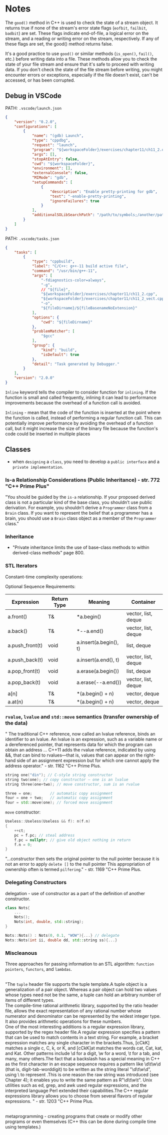 # Notes

The `good()` method in C++ is used to check the state of a stream object.
It returns true if none of the stream's error state flags (`eofbit`, `failbit`, `badbit`) are set. These flags indicate end-of-file, a logical error
on the stream, and a reading or writing error on the stream, respectively. If any of these flags are set, the good() method returns false.

It's a good practice to use `good()` or similar methods (`is_open()`, `fail()`, etc.) before writing data into a file.
These methods allow you to check the state of your file stream and ensure that it's safe to proceed with writing data.
If you don't check the state of the file stream before writing, you might encounter errors or exceptions, especially if the file doesn't exist, can't
be accessed, or has been corrupted.

## Debug in VSCode

PATH: `.vscode/launch.json`

```json
{
    "version": "0.2.0",
    "configurations": [
        {
            "name": "(gdb) Launch",
            "type": "cppdbg",
            "request": "launch",
            "program": "${workspaceFolder}/exercises/chapter11/ch11_2.out",
            "args": [],
            "stopAtEntry": false,
            "cwd": "${workspaceFolder}",
            "environment": [],
            "externalConsole": false,
            "MIMode": "gdb",
            "setupCommands": [
                {
                    "description": "Enable pretty-printing for gdb",
                    "text": "-enable-pretty-printing",
                    "ignoreFailures": true
                }
            ],
            "additionalSOLibSearchPath": "/path/to/symbols;/another/path/to/symbols"
        }
    ]
}
```

PATH: `.vscode/tasks.json`

```json
{
    "tasks": [
        {
            "type": "cppbuild",
            "label": "C/C++: g++-11 build active file",
            "command": "/usr/bin/g++-11",
            "args": [
                "-fdiagnostics-color=always",
                "-g",
                // "${file}",
                "${workspaceFolder}/exercises/chapter11/ch11_2.cpp",
                "${workspaceFolder}/exercises/chapter11/ch11_2_vect.cpp",
                "-o",
                "${fileDirname}/${fileBasenameNoExtension}"
            ],
            "options": {
                "cwd": "${fileDirname}"
            },
            "problemMatcher": [
                "$gcc"
            ],
            "group": {
                "kind": "build",
                "isDefault": true
            },
            "detail": "Task generated by Debugger."
        }
    ],
    "version": "2.0.0"
}
```

`Inline` keyword tells the compiler to consider function for `inlining`. If the function is small and called frequently, inlining it can lead to
performance improvements because the overhead of a function call is avoided.

`Inlining` - mean that the code of the function is inserted at the point where the function is called, instead of performing a regular function call.
This can potentially improve performance by avoiding the overhead of a function call, but it might increase the size of the binary file because the
function's code could be inserted in multiple places

## Classes

- when `designing` a `class`, you need to develop a `public interface` and a `private implementation`.

### Is-a Relationship Considerations (Public Inheritance) - str. 772 "C++ Prime Plus"

"You should be guided by the `is-a` relationship. If your proposed derived class is not a particular
kind of the base class, you shouldn’t use public derivation. For example, you
shouldn’t derive a `Programmer` class from a `Brain` class. If you want to represent the belief
that a programmer has a brain, you should use a `Brain` class object as a member of the
`Programmer` class."

### Inheritance

- "Private inheritance limits the use of base-class methods to within derived-class methods" page 800.

### STL Iterators

Constant-time complexity operations:

Optional Sequence Requirements:

|Expression| Return Type| Meaning| Container|
|---|---|---|---|
|a.front()| T&| *a.begin()| vector, list, deque|
|a.back()| T&| *--a.end()| vector, list, deque|
|a.push_front(t)| void| a.insert(a.begin(), t)| list, deque|
|a.push_back(t)| void| a.insert(a.end(), t)| vector, list, deque|
|a.pop_front(t)| void| a.erase(a.begin())| list, deque|
|a.pop_back(t)| void| a.erase(--a.end())| vector, list, deque|
|a[n]| T&| *(a.begin() + n)| vector, deque|
|a.at(n)| T&| *(a.begin() + n)| vector, deque|


### `rvalue`, `lvalue` and `std::move` semantics (transfer ownership of the data)

"
The traditional C++ reference, now called an lvalue reference, binds an identifier to an
lvalue.
An lvalue is an expression, such as a variable name or a dereferenced pointer, that
represents data for which the program can obtain an address
...
C++11 adds the rvalue reference, indicated by using &&, that
can bind to rvalues—that is, values that can appear on the right-hand side of an
assignment expression but for which one cannot apply the address operator." - str. 1162 "C++ Prime Plus.

```cpp
string one("din"); // C-style string constructor
string two(one); // copy constructor – one is an lvalue
string three(one+two); // move constructor, sum is an rvalue

three = one;        // automatic copy assignment 
four = one + two;   // automatic copy assignment 
four = std::move(one); // forced move assignment
```

`move` constructor:
```cpp
Useless::Useless(Useless && f): n(f.n)
{
    ++ct;
    pc = f.pc; // steal address
    f.pc = nullptr; // give old object nothing in return
    f.n = 0;
}
```

"...constructor then sets the original pointer to the null pointer
because it is not an error to apply `delete []` to the null pointer
This appropriation of ownership often is termed `pilfering`." - str. 1169 "C++ Prime Plus.

### Delegating Constructors

delegation - use of constructor as a part of the definition of another constructor.

```cpp
class Nots{
    ...
    Nots();
    Nots(int, double, std::string);
}

Nots::Nots() : Nots(0, 0.1, "WOW"){...} // delegate
Nots::Nots(int ii, double dd, std::string ss){...}
```

### Miscleanous

Three approaches for passing information to an STL algorithm:
`function pointers`, `functors`, and `lambdas`. </br> </br>

"The `tuple` header file supports the tuple template.A tuple object is a generalization
of a pair object. Whereas a pair object can hold two values whose types need not be the
same, a tuple can hold an arbitrary number of items of different types. </br>
The compile-time rational arithmetic library, supported by the ratio header file,
allows the exact representation of any rational number whose numerator and denominator
can be represented by the widest integer type. It also provides arithmetic operations
for these numbers.</br>
One of the most interesting additions is a regular expression library, supported by the
regex header file.A regular expression specifies a pattern that can be used to match contents
in a text string. For example, a bracket expression matches any single character in
the brackets.Thus, [cCkK] matches a single c, C, k, or K, and [cCkK]at matches the words
cat, Cat, kat, and Kat. Other patterns include \d for a digit, \w for a word, \t for a tab,
and many, many others.The fact that a backslash has a special meaning in C++ as the first
character in an escape sequence requires a pattern like \d\t\w\d (that is, digit-tab-worddigit)
to be written as the string literal "\\d\\t\\w\\d", using \\ to represent \.This is
one reason the raw string was introduced (see Chapter 4); it enables you to write the
same pattern as R"\d\t\w\t".
Unix utilities such as ed, grep, and awk used regular expressions, and the interpreted
language Perl extended their capabilities.The C++ regular expressions library allows you
to choose from several flavors of regular expressions. " - str. 1203 "C++ Prime Plus. </br> </br>

metaprogramming - creating programs that create or modify other programs or even themselves (C++ this can be done during
compile time using templates.)